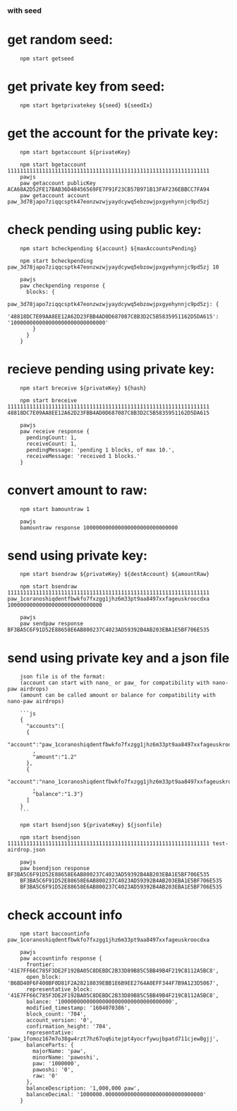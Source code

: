### with seed

# get random seed:

        npm start getseed

# get private key from seed:

        npm start bgetprivatekey ${seed} ${seedIx}

# get the account for the private key:

        npm start bgetaccount ${privateKey}

        npm start bgetaccount 1111111111111111111111111111111111111111111111111111111111111111
        pawjs
        paw getaccount publicKey ACA68A2D52FE17BAB36D48456569FE7F91F23CB57B971B13FAF236EBBCC7FA94
        paw getaccount account paw_3d78japo7ziqqcsptk47eonzwzwjyaydcywq5ebzowjpxgyehynnjc9pd5zj

# check pending using public key:

        npm start bcheckpending ${account} ${maxAccountsPending}

        npm start bcheckpending paw_3d78japo7ziqqcsptk47eonzwzwjyaydcywq5ebzowjpxgyehynnjc9pd5zj 10

        pawjs
        paw checkpending response {
          blocks: {
            paw_3d78japo7ziqqcsptk47eonzwzwjyaydcywq5ebzowjpxgyehynnjc9pd5zj: {
              '48818DC7E09AA8EE12A62D23FBB4AD0D687087C8B3D2C5B5835951162D5DA615': '100000000000000000000000000000'
            }
          }
        }

# recieve pending using private key:

        npm start breceive ${privateKey} ${hash}

        npm start breceive 1111111111111111111111111111111111111111111111111111111111111111 48818DC7E09AA8EE12A62D23FBB4AD0D687087C8B3D2C5B5835951162D5DA615

        pawjs
        paw receive response {
          pendingCount: 1,
          receiveCount: 1,
          pendingMessage: 'pending 1 blocks, of max 10.',
          receiveMessage: 'received 1 blocks.'
        }

# convert amount to raw:

        npm start bamountraw 1

        pawjs
        bamountraw response 100000000000000000000000000000

# send using private key:

        npm start bsendraw ${privateKey} ${destAccount} ${amountRaw}

        npm start bsendraw 1111111111111111111111111111111111111111111111111111111111111111 paw_1coranoshiqdentfbwkfo7fxzgg1jhz6m33pt9aa8497xxfageuskroocdxa 100000000000000000000000000000

        pawjs
        paw sendpaw response BF3BA5C6F91D52E88658E6AB800237C4023AD59392B4AB203EBA1E5BF706E535

# send using private key and a json file

        json file is of the format:
        (account can start with nano_ or paw_ for compatibility with nano-paw airdrops)
        (amount can be called amount or balance for compatibility with nano-paw airdrops)

        ```js
        {
          "accounts":[
          {
            "account":"paw_1coranoshiqdentfbwkfo7fxzgg1jhz6m33pt9aa8497xxfageuskroocdxa"
            ,
            "amount":"1.2"
          },
          {
            "account":"nano_1coranoshiqdentfbwkfo7fxzgg1jhz6m33pt9aa8497xxfageuskroocdxa"
            ,
            "balance":"1.3"}
          ]
        }
        ```

        npm start bsendjson ${privateKey} ${jsonfile}

        npm start bsendjson 1111111111111111111111111111111111111111111111111111111111111111 test-airdrop.json

        pawjs
        paw bsendjson response BF3BA5C6F91D52E88658E6AB800237C4023AD59392B4AB203EBA1E5BF706E535
        BF3BA5C6F91D52E88658E6AB800237C4023AD59392B4AB203EBA1E5BF706E535
        BF3BA5C6F91D52E88658E6AB800237C4023AD59392B4AB203EBA1E5BF706E535

# check account info

        npm start baccountinfo paw_1coranoshiqdentfbwkfo7fxzgg1jhz6m33pt9aa8497xxfageuskroocdxa

        pawjs
        paw accountinfo response {
          frontier: '41E7FF66C785F3DE2F192BA05C8DEBDC2B33D89B85C5BB49B4F219C8112A5BC8',
          open_block: 'B6BD40F6F400BF0D81F2A28218039EBB1E6B9EE2764A0EFF344F7B9A123D5067',
          representative_block: '41E7FF66C785F3DE2F192BA05C8DEBDC2B33D89B85C5BB49B4F219C8112A5BC8',
          balance: '100000000000000000000000000000000000',
          modified_timestamp: '1604070386',
          block_count: '704',
          account_version: '0',
          confirmation_height: '704',
          representative: 'paw_1fomoz167m7o38gw4rzt7hz67oq6itejpt4yocrfywujbpatd711cjew8gjj',
          balanceParts: {
            majorName: 'paw',
            minorName: 'pawoshi',
            paw: '1000000',
            pawoshi: '0',
            raw: '0'
          },
          balanceDescription: '1,000,000 paw',
          balanceDecimal: '1000000.0000000000000000000000000000000'
        }
